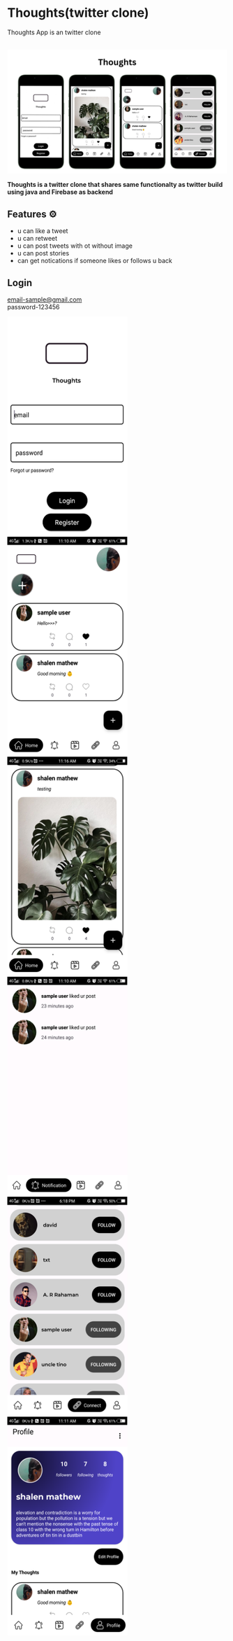# Thoughts(twitter clone)

Thoughts App is an twitter clone <br><br>

![App Screenshot](https://github.com/shalenMathew/Twitter-Clone-App/blob/master/Pics/banner.png)

**Thoughts is a twitter clone that shares same functionalty as twitter build using java and Firebase as backend**

## Features ⚙️
- u can like a tweet
- u can retweet
- u can post tweets with ot without image
- u can post stories
- can get notications if someone likes or follows u back

## Login
email-sample@gmail.com<br>
password-123456

<img src="https://github.com/shalenMathew/Twitter-Clone-App/blob/master/Pics/0.png" alt="main" width="275" height="500">
<img src="https://github.com/shalenMathew/Twitter-Clone-App/blob/master/Pics/Screenshot_20231103_111054.png" alt="main" width="275" height="500">
<img src="https://github.com/shalenMathew/Twitter-Clone-App/blob/master/Pics/2.png" alt="starr" width="275" height="500">
<img src="https://github.com/shalenMathew/Twitter-Clone-App/blob/master/Pics/Notif.png" alt="starr" width="275" height="500">
<img src="https://github.com/shalenMathew/Twitter-Clone-App/blob/master/Pics/3.png" alt="starr" width="275" height="500">
<img src="https://github.com/shalenMathew/Twitter-Clone-App/blob/master/Pics/4.png" alt="starr" width="275" height="500">






